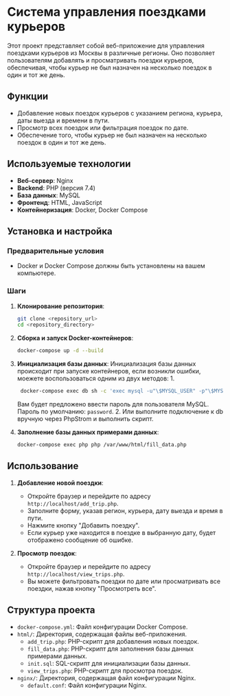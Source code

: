  # Система управления поездками курьеров

Этот проект представляет собой веб-приложение для управления поездками курьеров из Москвы в различные регионы. Оно позволяет пользователям добавлять и просматривать поездки курьеров, обеспечивая, чтобы курьер не был назначен на несколько поездок в один и тот же день.

## Функции

- Добавление новых поездок курьеров с указанием региона, курьера, даты выезда и времени в пути.
- Просмотр всех поездок или фильтрация поездок по дате.
- Обеспечение того, чтобы курьер не был назначен на несколько поездок в один и тот же день.

## Используемые технологии

- **Веб-сервер**: Nginx
- **Backend**: PHP (версия 7.4)
- **База данных**: MySQL
- **Фронтенд**: HTML, JavaScript
- **Контейнеризация**: Docker, Docker Compose

## Установка и настройка

### Предварительные условия

- Docker и Docker Compose должны быть установлены на вашем компьютере.

### Шаги

1. **Клонирование репозитория**:
    ```sh
    git clone <repository_url>
    cd <repository_directory>
    ```

2. **Сборка и запуск Docker-контейнеров**:
    ```sh
    docker-compose up -d --build
    ```

3. **Инициализация базы данных**:
   Инициализация базы данных происходит при запуске контейнеров, если возникли ошибки, моежете воспользоваться одним из двух методов:
   1.  
   ```sh
    docker-compose exec db sh -c 'exec mysql -u"\$MYSQL_USER" -p"\$MYSQL_PASSWORD" "\$MYSQL_DATABASE" < /var/www/html/init.sql'
    ```
    Вам будет предложено ввести пароль для пользователя MySQL. Пароль по умолчанию: `password`.
    2.
    Или выполните подключение к db вручную через PhpStrom и выполнить скрипт.
4. **Заполнение базы данных примерами данных**:
    ```sh
    docker-compose exec php php /var/www/html/fill_data.php
    ```

## Использование

1. **Добавление новой поездки**:
    - Откройте браузер и перейдите по адресу `http://localhost/add_trip.php`.
    - Заполните форму, указав регион, курьера, дату выезда и время в пути.
    - Нажмите кнопку "Добавить поездку".
    - Если курьер уже находится в поездке в выбранную дату, будет отображено сообщение об ошибке.

2. **Просмотр поездок**:
    - Откройте браузер и перейдите по адресу `http://localhost/view_trips.php`.
    - Вы можете фильтровать поездки по дате или просматривать все поездки, нажав кнопку "Просмотреть все".

## Структура проекта

- `docker-compose.yml`: Файл конфигурации Docker Compose.
- `html/`: Директория, содержащая файлы веб-приложения.
  - `add_trip.php`: PHP-скрипт для добавления новых поездок.
  - `fill_data.php`: PHP-скрипт для заполнения базы данных примерами данных.
  - `init.sql`: SQL-скрипт для инициализации базы данных.
  - `view_trips.php`: PHP-скрипт для просмотра поездок.
- `nginx/`: Директория, содержащая файл конфигурации Nginx.
  - `default.conf`: Файл конфигурации Nginx.